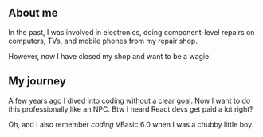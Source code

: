 ## About me

In the past, I was involved in electronics, doing component-level repairs on computers, TVs, and mobile phones from my repair shop. 

However, now I have closed my shop and want to be a wagie.

## My journey

A few years ago I dived into coding without a clear goal. Now I want to do this professionally like an NPC. Btw I heard React devs get paid a lot right? 

Oh, and I also remember *coding* VBasic 6.0 when I was a chubby little boy.
